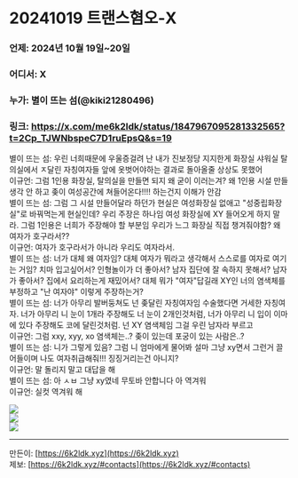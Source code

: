 # 20241019 트랜스혐오-X
### 언제: 2024년 10월 19일~20일
### 어디서: X
### 누가: 별이 뜨는 섬(@kiki21280496)
### 링크: https://x.com/me6k2ldk/status/1847967095281332565?t=2Cp_TJWNbspeC7D1ruEpsQ&s=19

별이 뜨는 섬: 우린 너희때문에 우울증걸려 난 내가 진보정당 지지한게 화장실 샤워실 탈의실에서 ㅈ달린 자칭여자들 앞에 옷벗어야하는 결과로 돌아올줄 상상도 못했어<br>
이규언: 그럼 1인용 화장실, 탈의실을 만들면 되지 왜 굳이 이러는겨? 왜 1인용 시설 만들 생각 안 하고 좆이 여성공간에 쳐들어온다!!!! 하는건지 이해가 안감<br>
별이 뜨는 섬: 그럼 그 시설 만들어달라 하던가 현실은 여성화장실 없애고 "성중립화장실"로 바꿔먹는게 현실인데? 우리 주장은 하나임 여성 화장실에 XY 들어오게 하지 말라. 그럼 1인용은 너희가 주장해야 할 부분임 우리가 느그 화장실 직접 챙겨줘야함? 왜 여자가 호구라서??<br>
이규언: 여자가 호구라서가 아니라 우리도 여자라서.<br>
별이 뜨는 섬: 너가 대체 왜 여자임? 대체 여자가 뭐라고 생각해서 스스로를 여자로 여기는 거임? 치마 입고싶어서? 인형놀이가 더 좋아서? 남자 집단에 잘 속하지 못해서? 남자가 좋아서? 집에서 요리하는게 재밌어서? 대체 뭐가 "여자"답길래 XY인 너의 염색체를 부정하고 "난 여자야" 이렇게 주장하는거?<br>
별이 뜨는 섬: 너가 아무리 발버둥쳐도 넌 좆달린 자칭여자임 수술했다면 거세한 자칭여자. 너가 아무리 니 눈이 1개라 주장해도 너 눈이 2개인것처럼, 너가 아무리 니 입이 이마에 있다 주장해도 코에 달린것처럼. 넌 XY 염색체임 그걸 우린 남자라 부르고<br>
이규언: 그럼 xxy, xyy, xo 염색체는..? 좆이 있는데 포궁이 있는 사람은..?<br>
별이 뜨는 섬: 니가 그렇게 있음? 그럼 니 엄마에게 물어봐 설마 그냥 xy면서 그런거 끌어들이며 나도 여자취급해줘!!! 징징거리는건 아니지?<br>
이규언: 말 돌리지 말고 대답을 해 <br>
별이 뜨는 섬: 아 ㅅㅂ 그냥 xy였네 무토바 안합니다 아 역겨워<br>
이규언: 실컷 역겨워 해

![](https://archive.6k2ldk.xyz/hate/20241019-trans-x/1.jpg)<br>
![](https://archive.6k2ldk.xyz/hate/20241019-trans-x/2.jpg)<br>
![](https://archive.6k2ldk.xyz/hate/20241019-trans-x/3.jpg)<br>

------------------
만든이: [https://6k2ldk.xyz](https://6k2ldk.xyz) <br>
제보: [https://6k2ldk.xyz/#contacts](https://6k2ldk.xyz/#contacts)

